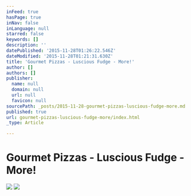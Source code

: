 ```yaml
---
inFeed: true
hasPage: true
inNav: false
inLanguage: null
starred: false
keywords: []
description: ''
datePublished: '2015-11-28T01:26:22.546Z'
dateModified: '2015-11-28T01:21:31.630Z'
title: 'Gourmet Pizzas - Luscious Fudge - More!'
author: []
authors: []
publisher:
  name: null
  domain: null
  url: null
  favicon: null
sourcePath: _posts/2015-11-28-gourmet-pizzas-luscious-fudge-more.md
published: true
url: gourmet-pizzas-luscious-fudge-more/index.html
_type: Article

---
```

# Gourmet Pizzas - Luscious Fudge - More!
![](https://the-grid-user-content.s3-us-west-2.amazonaws.com/cbd23e84-b3a2-4366-bc38-5a6ab2f89f4a.jpg)
![](https://the-grid-user-content.s3-us-west-2.amazonaws.com/51104a06-8a2a-460b-86ba-2fbd13a3dd0d.jpg)